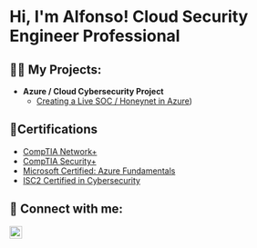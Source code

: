 <h1>Hi, I'm Alfonso! Cloud Security Engineer Professional</h1>

<h2>👨‍💻 My Projects:</h2>

- <b>Azure / Cloud Cybersecurity Project</b>
  - [Creating a Live SOC / Honeynet in Azure](https://github.com/alfonsonyc2005/Azure-SOC))


<h2>📄Certifications</h2>

- [CompTIA Network+](https://i.imgur.com/0BQsDTn.png)
- [CompTIA Security+](https://i.imgur.com/v02VNvs.png)
- [Microsoft Certified: Azure Fundamentals](https://i.imgur.com/2FU0Nmz.png)
- [ISC2 Certified in Cybersecurity](https://i.imgur.com/9BQbLBS.png)

<h2> 🤳 Connect with me:</h2>

[<img align="left" alt="AlfonsoPadilla | LinkedIn" width="22px" src="https://cdn.jsdelivr.net/npm/simple-icons@v3/icons/linkedin.svg" />][linkedin]

[linkedin]: https://www.linkedin.com/in/alfonso-padilla-tech9


